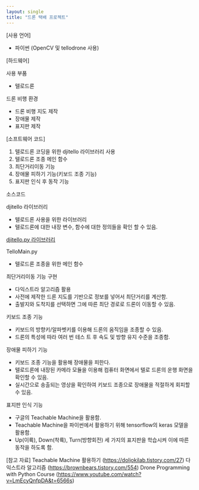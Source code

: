 ```yaml
---
layout: single
title: "드론 택배 프로젝트"
---
```


[사용 언어]
- 파이썬 (OpenCV 및 tellodrone 사용)

[하드웨어]

사용 부품
- 텔로드론
  
드론 비행 환경
- 드론 비행 지도 제작
- 장애물 제작
- 표지판 제작


[소프트웨어 코드]

1. 텔로드론 코딩을 위한 djitello 라이브러리 사용
2. 텔로드론 조종 메인 함수
3. 최단거리이동 기능
4. 장애물 피하기 기능(키보드 조종 기능)
5. 표지판 인식 후 동작 기능

  
소스코드

djitello 라이브러리
- 텔로드론 사용을 위한 라이브러리
- 텔로드론에 대한 내장 변수, 함수에 대한 정의들을 확인 할 수 있음.

[djitello.py 라이브러리](https://github.com/minzero31/minzero31.github.io/tree/e7feca0cdb98c1235eafab7137798a67a7073220/Projects/djitellopy
)

TelloMain.py
- 텔로드론 조종을 위한 메인 함수

<script src="https://gist.github.com/minzero31/8322e36dc6499d11c991668661af012b.js"></script>

최단거리이동 기능 구현
- 다익스트라 알고리즘 활용
- 사전에 제작한 드론 지도를 기반으로 정보를 넣어서 최단거리를 계산함.
- 출발지와 도착지를 선택하면 그에 따른 최단 경로로 드론이 이동할 수 있음.

<script
src="https://gist.github.com/minzero31/b22d2725d8b0f61c11fe576ba70801ee.js"></script>

키보드 조종 기능
- 키보드의 방향키/알파벳키를 이용해 드론의 움직임을 조종할 수 있음.
- 드론의 특성에 따라 여러 번 테스 트 후 속도 및 방향 유지 수준을 조종함.

<script src="https://gist.github.com/minzero31/e9ad1ac826a4c0c939d4511cf4c65d56.js"></script>

장애물 피하기 기능
- 키보드 조종 기능을 활용해 장애물을 피한다.
- 텔로드론에 내장된 카메라 모듈을 이용해 컴퓨터 화면에서 텔로 드론의 운행 화면을 확인할 수 있음.
- 실시간으로 송출되는 영상을 확인하여 키보드 조종으로 장애물을 적절하게 회피할 수 있음.

<script src="https://gist.github.com/minzero31/bf309463282397309cde0a2bb9c36625.js"></script>

표지판 인식 기능
- 구글의 Teachable Machine을 활용함.
- Teachable Machine을 파이썬에서 활용하기 위해 tensorflow의 keras 모델을 활용함.
- Up(이륙), Down(착륙), Turn(방향회전) 세 가지의 표지판을 학습시켜 이에 따른 동작을 하도록 함.

<script src="https://gist.github.com/minzero31/c017d3bf74190b638386b2a5edb97670.js"></script>


[참고 자료]
Teachable Machine 활용하기 (<https://doljokilab.tistory.com/27>)
다익스트라 알고리즘 (<https://brownbears.tistory.com/554>)
Drone Programming with Python Course (<https://www.youtube.com/watch?v=LmEcyQnfpDA&t=6566s>) 






